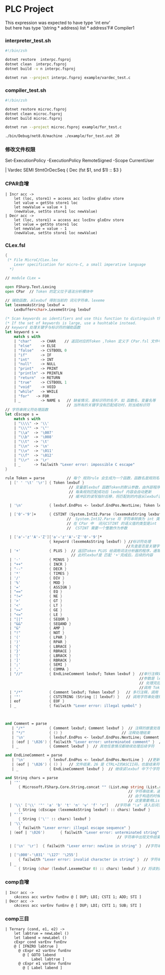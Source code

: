 # PLC Project

This expression was expected to have type
    'int env'    
but here has type
    '(string * address) list * address'F# Compiler1

### interpreter_test.sh
``` sh
#!/bin/zsh

dotnet restore  interpc.fsproj
dotnet clean  interpc.fsproj
dotnet build -v n interpc.fsproj

dotnet run --project interpc.fsproj example/vardec_test.c
```

### compiler_test.sh
``` sh
#!/bin/zsh

dotnet restore microc.fsproj
dotnet clean microc.fsproj
dotnet build microc.fsproj

dotnet run --project microc.fsproj example/for_test.c

./bin/Debug/net8.0/machine ./example/for_test.out 20

```
### 修改文件权限
Set-ExecutionPolicy -ExecutionPolicy RemoteSigned -Scope CurrentUser

| Vardec SEMI StmtOrDecSeq { Dec (fst $1, snd $1) :: $3 }

### CPAR自增
    | Incr acc ->
        let (loc, store1) = access acc locEnv gloEnv store
        let value = getSto store1 loc
        let newValue = value + 1
        (newValue, setSto store1 loc newValue)
    | Decr acc ->
        let (loc, store1) = access acc locEnv gloEnv store
        let value = getSto store1 loc
        let newValue = value - 1
        (newValue, setSto store1 loc newValue)

### CLex.fsl
``` fs
{
 (* File MicroC/CLex.lex
    Lexer specification for micro-C, a small imperative language
  *)

// module CLex = 
  
open FSharp.Text.Lexing
open CPar  // Token 的定义位于语法分析模块中

// 辅助函数，从lexbuf 得到当前的 词元字符串，lexeme 
let lexemeAsString lexbuf = 
    LexBuffer<char>.LexemeString lexbuf

(* Scan keywords as identifiers and use this function to distinguish them. *)
(* If the set of keywords is large, use a hashtable instead.               *)
// keyword 处理关键字与标识符的辅助函数
let keyword s =   
    match s with
    | "char"    -> CHAR    // 返回对应的Token ,Token 定义于 CPar.fsl 文件中
    | "else"    -> ELSE
    | "false"   -> CSTBOOL 0
    | "if"      -> IF
    | "int"     -> INT
    | "null"    -> NULL
    | "print"   -> PRINT
    | "println" -> PRINTLN
    | "return"  -> RETURN
    | "true"    -> CSTBOOL 1
    | "void"    -> VOID 
    | "while"   -> WHILE         
    | "for"   -> FOR
    | _         -> NAME s   // 缺省情况，是标识符的名字，如 函数名，变量名等
                            // 当所有的关键字没有匹配成功时，则当成标识符
// 字符串转义符处理函数
let cEscape s = 
    match s with 
    | "\\\\" -> '\\'
    | "\\\"" -> '\"'
    | "\\a"  -> '\007'
    | "\\b"  -> '\008'
    | "\\t"  -> '\t'
    | "\\n"  -> '\n'
    | "\\v"  -> '\011'
    | "\\f"  -> '\012'
    | "\\r"  -> '\r'
    | _      -> failwith "Lexer error: impossible C escape"
}
                        
rule Token = parse          // 每个 规则rule 会生成为一个函数，函数名是规则名 Token
  | [' ' '\t' '\r'] { Token lexbuf } 
                             // 变量是lexbuf 函数Token的默认参数，由外部程序构造
                             // 每条规则匹配成功后 lexbuf 内容会自动更新
                             // 缓冲区的读写指针后移，将匹配到的内容从lexbuf读出

  | '\n'            { lexbuf.EndPos <- lexbuf.EndPos.NextLine; Token lexbuf } // 换行处理
                                                                             // EndPos 是内置类型 Position的实例，表示当前行的结束位置
  | ['0'-'9']+      { CSTINT (System.Int32.Parse (lexemeAsString lexbuf)) }
                            //  System.Int32.Parse 将 字符串转换为 int 类型
                            // 在 CPar 中  词元CSTINT 的语义值的类型是int  %token <int> CSTINT
                            //  CSTINT 需要一个整数作为参数

  | ['a'-'z''A'-'Z']['a'-'z''A'-'Z''0'-'9']*
                    { keyword (lexemeAsString lexbuf) } //标识符处理
                                                       //先查是否是关键字，是则返回对应关键字的Token
  | '+'             { PLUS }  // 返回Token PLUS 给调用词法分析器的程序，通常是Parser
                              // 此时lexbuf是 匹配 '+'完成后，后续的内容 
  | '-'             { MINUS } 
  | "++"            { INCR }
  | "--"            { DECR }
  | '*'             { TIMES } 
  | '/'             { DIV } 
  | '%'             { MOD }                     
  | '='             { ASSIGN } 
  | "=="            { EQ } 
  | "!="            { NE }
  | '>'             { GT }
  | '<'             { LT }
  | ">="            { GE }
  | "<="            { LE }
  | "||"            { SEQOR }                     
  | "&&"            { SEQAND }                     
  | "&"             { AMP }                     
  | "!"             { NOT }                     
  | '('             { LPAR }
  | ')'             { RPAR }
  | '{'             { LBRACE }
  | '}'             { RBRACE }
  | '['             { LBRACK }
  | ']'             { RBRACK }
  | ';'             { SEMI }
  | ','             { COMMA }
  | "//"            { EndLineComment lexbuf; Token lexbuf }  //单行注释处理规则，调用响应处理函数
                                                             //参数是 lexbuf
                                                             // 处理完后 lexbuf 内容已经更新，注释部分过滤
                                                             //调用 Token 规则函数继续注释部分后面的处理
  | "/*"            { Comment lexbuf; Token lexbuf }   // 多行注释，调用 Comment规则
  | '"'             { CSTSTRING (String [] lexbuf) }   // 调用字符串处理规则
  | eof             { EOF }
  | _               { failwith "Lexer error: illegal symbol" }
  


and Comment = parse
   | "/*"           { Comment lexbuf; Comment lexbuf }  // 注释的嵌套处理
   | "*/"           { () }                           // 注释处理结束
   | '\n'           { lexbuf.EndPos <- lexbuf.EndPos.NextLine; Comment lexbuf } //注释跨行处理
   | (eof | '\026') { failwith "Lexer error: unterminated comment" }  // 多行注释未封闭
   | _              { Comment lexbuf }  // 其他任意情况都继续处理后续字符

and EndLineComment = parse
   | '\n'           { lexbuf.EndPos <- lexbuf.EndPos.NextLine }  //更新行尾位置，返回
   | (eof | '\026') { () }   // 文件结束，26 是 CTRL+Z的ASCII码，也是结束符 , () 退出返回
   | _              { EndLineComment lexbuf }  // 继续读lexbuf 中下个字符

and String chars = parse 
  | '"'
      { Microsoft.FSharp.Core.String.concat "" (List.map string (List.rev chars)) } 
                                                        // 字符串结束，通过字符数组chars构造字符串
                                                        // 由于构造的时候是列表 cons ::操作
                                                        // 这里需要用List.rev 翻转字符数组
  | '\\' ['\\' '"' 'a' 'b' 't' 'n' 'v' 'f' 'r']   //字符串 "\a" 读入后词法分析器 看到的是 "\\a"
      { String (cEscape (lexemeAsString lexbuf) :: chars) lexbuf }
  | "''" 
      { String ('\'' :: chars) lexbuf }
  | '\\'
      { failwith "Lexer error: illegal escape sequence" }
  | (eof | '\026')       { failwith "Lexer error: unterminated string" } 
                                                   // 字符串中出现文件结束

  | ['\n' '\r']  { failwith "Lexer error: newline in string" }  //字符串中出现回车

  | ['\000'-'\031' '\127' '\255']    
      { failwith "Lexer error: invalid character in string" }  // 字符串中出现 ASCII 控制字符
  | _
      { String (char (lexbuf.LexemeChar 0) :: chars) lexbuf } // 将读到的第1个字符加到临时的chars数组

```

### comp自增
    | Incr acc ->
        cAccess acc varEnv funEnv @ [ DUP; LDI; CSTI 1; ADD; STI ]
    | Decr acc ->
        cAccess acc varEnv funEnv @ [ DUP; LDI; CSTI 1; SUB; STI ]

### comp三目
    | Ternary (cond, e1, e2) ->
        let labtrue = newLabel ()
        let labend = newLabel ()
        cExpr cond varEnv funEnv
        @ [ IFNZRO labtrue ]
          @ cExpr e2 varEnv funEnv
            @ [ GOTO labend
                Label labtrue ]
          @ cExpr e1 varEnv funEnv
            @ [ Label labend ]
